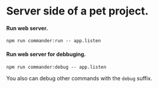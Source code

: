 # Server side of a pet project.

#### Run web server.
```
npm run commander:run -- app.listen
```

#### Run web server for debbuging.
```
npm run commander:debug -- app.listen
```
You also can debug other commands with the ```debug``` suffix.

